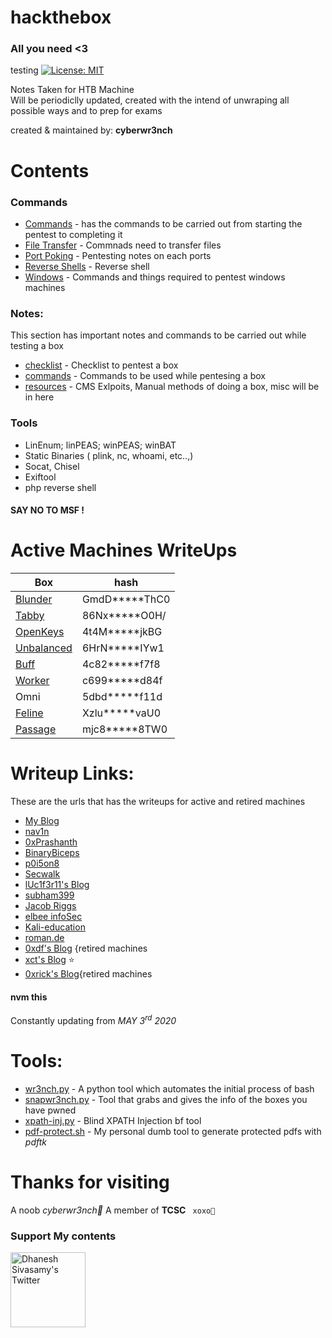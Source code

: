 # hackthebox 
### All you need <3
testing
[![License: MIT](https://img.shields.io/badge/License-MIT-yellow.svg)](https://opensource.org/licenses/MIT)

Notes Taken for HTB Machine<br />
Will be periodiclly updated, created with the intend of unwraping all possible ways and to prep for exams<br />

created & maintained by: **cyberwr3nch**

# Contents

### Commands

- [Commands](https://github.com/cyberwr3nch/hackthebox/blob/master/notes/commands/Commands.md) - has the commands to be carried out from starting the pentest to completing it
- [File Transfer](https://github.com/cyberwr3nch/hackthebox/blob/master/notes/commands/File%20Transfer.md) - Commnads need to transfer files
- [Port Poking](https://github.com/cyberwr3nch/hackthebox/blob/master/notes/commands/Port-Poking.md) - Pentesting notes on each ports
- [Reverse Shells](https://github.com/cyberwr3nch/hackthebox/blob/master/notes/commands/Reverse-shells.md) - Reverse shell 
- [Windows](https://github.com/cyberwr3nch/hackthebox/blob/master/notes/commands/Windows.md) - Commands and things required to pentest windows machines

### Notes:

This section has important notes and commands to be carried out while testing a box

- [checklist](https://github.com/cyberwr3nch/hackthebox/tree/master/notes/checklist) - Checklist to pentest a box
- [commands](https://github.com/cyberwr3nch/hackthebox/tree/master/notes/commands) - Commands to be used while pentesing a box
- [resources](https://github.com/cyberwr3nch/hackthebox/tree/master/notes/resources.md) - CMS Exlpoits, Manual methods of doing a box, misc will be in here

### Tools
- LinEnum; linPEAS; winPEAS; winBAT
- Static Binaries ( plink, nc, whoami, etc..,)
- Socat, Chisel
- Exiftool
- php reverse shell

#### SAY NO TO MSF !

# Active Machines WriteUps

| Box | hash|
| -- | -- |
| [Blunder](https://github.com/cyberwr3nch/hackthebox/blob/master/pdf-writeups/blunder-Protected.pdf) | GmdD\*\*\*\*\*ThC0 |
| [Tabby](https://github.com/cyberwr3nch/hackthebox/blob/master/pdf-writeups/Tabby-Protected.pdf) | 86Nx\*\*\*\*\*O0H/ |
| [OpenKeys](https://github.com/cyberwr3nch/hackthebox/blob/master/pdf-writeups/OpenKeys-Protected.pdf) | 4t4M\*\*\*\*\*jkBG |
| [Unbalanced](https://github.com/cyberwr3nch/hackthebox/blob/master/pdf-writeups/Unbalanced-Protected.pdf) | 6HrN\*\*\*\*\*IYw1 |
| [Buff](https://github.com/cyberwr3nch/hackthebox/blob/master/pdf-writeups/Buff-Protected.pdf) | 4c82\*\*\*\*\*f7f8 |
| [Worker](https://github.com/cyberwr3nch/hackthebox/blob/master/pdf-writeups/worker-protected.pdf) | c699\*\*\*\*\*d84f|
| Omni | 5dbd\*\*\*\*\*f11d |
| [Feline](https://github.com/cyberwr3nch/hackthebox/blob/master/pdf-writeups/feline-Protected.pdf) | Xzlu\*\*\*\*\*vaU0|
| [Passage](https://github.com/cyberwr3nch/hackthebox/blob/master/pdf-writeups/Passage-Protected.pdf) | mjc8\*\*\*\*\*8TW0|


# Writeup Links:
These are the urls that has the writeups for active and retired machines

- [My Blog](https://cyberwr3nch.github.io)
- [nav1n](http://www.nav1n.com/)
- [0xPrashanth](https://0xprashant.github.io/)
- [BinaryBiceps](https://binarybiceps.com/)
- [p0i5on8](https://p0i5on8.github.io/)
- [Secwalk](https://www.secwalk.com/)
- [lUc1f3r11's Blog](https://fdlucifer.github.io/)
- [subham399](https://shubhkumar.in/tags/hackthebox/)
- [Jacob Riggs](https://jacobriggs.io/blog/)
- [elbee infoSec](https://elbee.xyz/writeups)
- [Kali-education](https://kali-education.info/)
- [roman.de](https://romanh.de/home)
- [0xdf's Blog](https://0xdf.gitlab.io/) {retired machines
- [xct's Blog](https://vulndev.io/) :star:
- [0xrick's Blog](https://0xrick.github.io/){retired machines

#### nvm this
Constantly updating from *MAY 3<sup>rd</sup> 2020*

# Tools:
- [wr3nch.py](https://github.com/cyberwr3nch/hackthebox/blob/master/wr3nch.py) - A python tool which automates the initial process of bash
- [snapwr3nch.py](https://github.com/cyberwr3nch/hackthebox/blob/master/snapwr3nch.py) - Tool that grabs and gives the info of the boxes you have pwned
- [xpath-inj.py](https://github.com/cyberwr3nch/hackthebox/blob/master/scripts/xpath-inj.py) - Blind XPATH Injection bf tool
- [pdf-protect.sh](https://github.com/cyberwr3nch/hackthebox/blob/master/scripts/pdf-protect.sh) - My personal dumb tool to generate protected pdfs with _pdftk_

# Thanks for visiting
A noob _cyberwr3nch🔧_ 
A member of **TCSC** 
``` xoxo💙```


### Support My contents
<a href="https://www.buymeacoffee.com/cyberwr3nch" target="_blank"><img align="left" alt="Dhanesh Sivasamy's Twitter" width="120px" src="https://cdn.buymeacoffee.com/buttons/v2/default-blue.png"></a>


